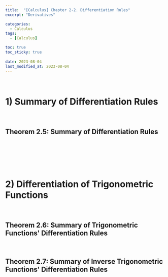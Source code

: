 ```yaml
---
title:  "[Calculus] Chapter 2-2. Differentiation Rules"
excerpt: "Derivatives"

categories:
  - Calculus
tags:
  - [Calculus]

toc: true
toc_sticky: true
 
date: 2023-08-04
last_modified_at: 2023-08-04
---
```


&nbsp;

# 1) Summary of Differentiation Rules

&nbsp;

## Theorem 2.5: Summary of Differentiation Rules

&nbsp;

&nbsp;

&nbsp;

# 2) Differentiation of Trigonometric Functions

&nbsp;

## Theorem 2.6: Summary of Trigonometric Functions' Differentiation Rules

&nbsp;

## Theorem 2.7: Summary of Inverse Trigonometric Functions' Differentiation Rules
